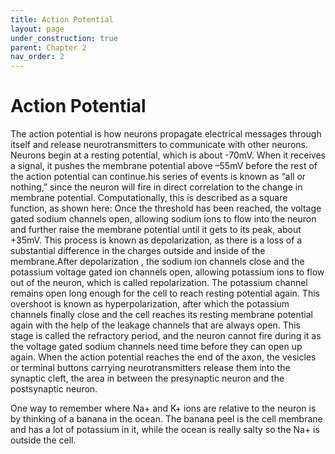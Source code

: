 ```yaml
---
title: Action Potential
layout: page
under_construction: true
parent: Chapter 2
nav_order: 2
---
```


<!-- ![Action Potential](C:\Users\great\School\GitHub\ntab_edu_textbook1\assets\images\ActionPotential.png) -->

# Action Potential

The action potential is how neurons propagate electrical messages through itself and release neurotransmitters to communicate with other neurons. Neurons begin at a resting potential, which is about -70mV. When it receives a signal, it pushes the membrane potential above –55mV before the rest of the action potential can continue.his series of events is known as “all or nothing,” since the neuron will fire in direct correlation to the change in membrane potential. Computationally, this is described as a square function, as shown here: Once the threshold has been reached, the voltage gated sodium channels open, allowing sodium ions to flow into the neuron and further raise the membrane potential until it gets to its peak, about +35mV. This process is known as depolarization, as there is a loss of a substantial difference in the charges outside and inside of the membrane.After depolarization , the sodium ion channels close and the potassium voltage gated ion channels open, allowing potassium ions to flow out of the neuron, which is called repolarization. The potassium channel remains open long enough for the cell to reach resting potential again. This overshoot is known as hyperpolarization, after which the potassium channels finally close and the cell reaches its resting membrane potential again with the help of the leakage channels that are always open. This stage is called the refractory period, and the neuron cannot fire during it as the voltage gated sodium channels need time before they can open up again. When the action potential reaches the end of the axon, the vesicles or terminal buttons carrying neurotransmitters release them into the synaptic cleft, the area in between the presynaptic neuron and the postsynaptic neuron.

One way to remember where Na+ and K+ ions are relative to the neuron is by thinking of a banana in the ocean. The banana peel is the cell membrane and has a lot of potassium in it, while the ocean is really salty so the Na+ is outside the cell.